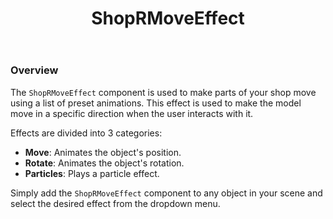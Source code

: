 ﻿---
title: ShopRMoveEffect
sidebar_position: 20
---

### Overview
The `ShopRMoveEffect` component is used to make parts of your shop move using a list of preset animations. This effect is used to make the model move in a specific direction when the user interacts with it.

Effects are divided into 3 categories:
- **Move**: Animates the object's position.
- **Rotate**: Animates the object's rotation.
- **Particles**: Plays a particle effect.

Simply add the `ShopRMoveEffect` component to any object in your scene and select the desired effect from the dropdown menu.